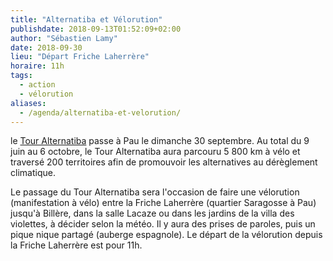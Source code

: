 ```yaml
---
title: "Alternatiba et Vélorution"
publishdate: 2018-09-13T01:52:09+02:00
author: "Sébastien Lamy"
date: 2018-09-30
lieu: "Départ Friche Laherrère"
horaire: 11h
tags:  
  - action
  - vélorution
aliases:
  - /agenda/alternatiba-et-velorution/
---
```


le [Tour Alternatiba][] passe à Pau le dimanche 30 septembre. Au total du 9 juin au
6 octobre, le Tour Alternatiba aura parcouru 5 800 km à vélo et traversé 200
territoires afin de promouvoir les alternatives au dérèglement climatique. 

Le passage du Tour Alternatiba sera l'occasion de faire une vélorution
(manifestation à vélo) entre la Friche Laherrère (quartier Saragosse à Pau)
jusqu'à Billère, dans la salle Lacaze ou dans les jardins de la villa des
violettes, à décider selon la météo. Il y aura des prises de paroles, puis un
pique nique partagé (auberge espagnole). Le départ de la vélorution depuis la 
Friche Laherrère est pour 11h.


[Tour Alternatiba]: https://tour.alternatiba.eu/
